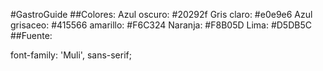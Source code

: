 #GastroGuide
##Colores:
Azul oscuro: #20292f
Gris claro: #e0e9e6
Azul grisaceo: #415566
amarillo: #F6C324
Naranja: #F8B05D
Lima: #D5DB5C
##Fuente:
<link href="https://fonts.googleapis.com/css?family=Muli:200,200i,300,300i,400,400i,600,600i,700,700i,800,800i,900,900i" rel="stylesheet">
font-family: 'Muli', sans-serif;
